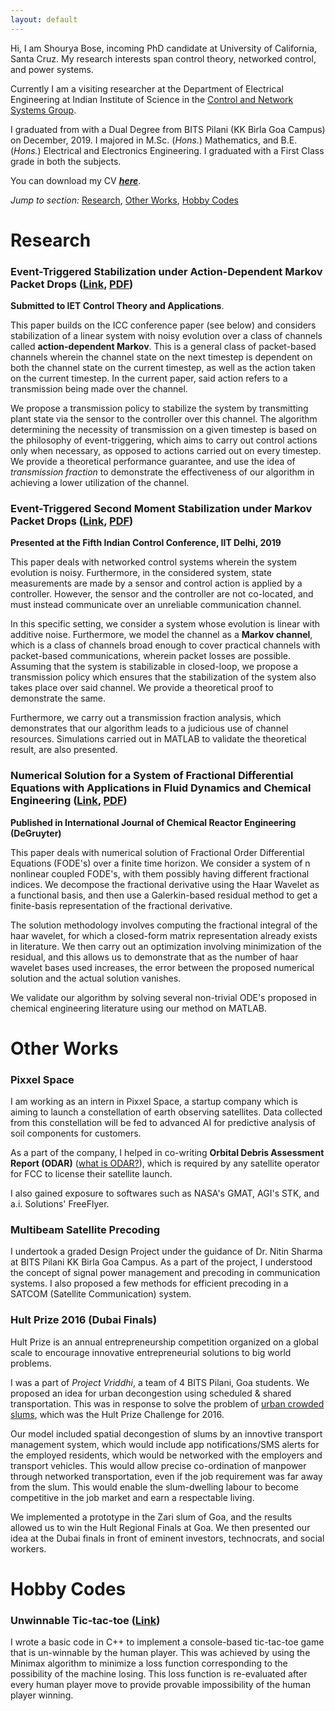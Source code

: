 ```yaml
---
layout: default
---
```


Hi, I am Shourya Bose, incoming PhD candidate at University of California, Santa Cruz. My research interests span control theory, networked control, and power systems.

Currently I am a visiting researcher at the Department of Electrical Engineering
at Indian Institute of Science in the [Control and Network Systems Group](http://www.ee.iisc.ac.in/people/faculty/pavant/group.html).

I graduated from with a Dual Degree from BITS Pilani (KK Birla Goa Campus) on December, 2019. I majored in M.Sc. (_Hons._) Mathematics, and B.E. (_Hons._) Electrical and
Electronics Engineering. I graduated with a First Class grade in both the subjects.

You can download my CV [_**here**_](./shourya_bose_curr_vitae.pdf).

_Jump to section:_ [Research](#research), [Other Works](#other-works), [Hobby Codes](#hobby-codes)

# Research

### Event-Triggered Stabilization under Action-Dependent Markov Packet Drops ([Link](https://arxiv.org/abs/1912.03728), [PDF](./bose_iet2020.pdf))

**Submitted to IET Control Theory and Applications**.

This paper builds on the ICC conference paper (see below) and considers stabilization of a linear system with noisy evolution over a class of channels called **action-dependent Markov**.
This is a general class of packet-based channels wherein the channel state on the next timestep is dependent on both the channel state on the current timestep, as well as the action taken on the current timestep. In the current paper, said action refers to a transmission being made over the channel.

We propose a transmission policy to stabilize the system by transmitting plant state via the sensor to the controller over this channel. The algorithm determining the necessity of transmission on a given timestep is based on the philosophy of event-triggering, which aims to carry out control actions only when necessary, as opposed to actions carried out on every timestep. We provide a theoretical performance guarantee, and use the idea of _transmission fraction_ to demonstrate the effectiveness of our algorithm in achieving a lower utilization of the channel.

### Event-Triggered Second Moment Stabilization under Markov Packet Drops ([Link](https://ieeexplore.ieee.org/document/8715576), [PDF](./bose_icc2019.pdf))

**Presented at the Fifth Indian Control Conference, IIT Delhi, 2019**

This paper deals with networked control systems wherein the system evolution is noisy.
Furthermore, in the considered system, state measurements are made by a sensor and control action is applied by a controller. However,
the sensor and the controller are not co-located, and must instead communicate over an unreliable communication channel.

In this specific setting, we consider a system whose evolution is linear with additive noise. Furthermore, we model the channel
as a **Markov channel**, which is a class of channels broad enough to cover practical channels with packet-based communications,
wherein packet losses are possible. Assuming that the system is stabilizable in closed-loop, we propose a transmission policy
which ensures that the stabilization of the system also takes place over said channel. We provide a theoretical proof to demonstrate
the same.

Furthermore, we carry out a transmission fraction analysis, which demonstrates that our algorithm leads to a judicious use of channel resources.
Simulations carried out in MATLAB to validate the theoretical result, are also presented.

### Numerical Solution for a System of Fractional Differential Equations with Applications in Fluid Dynamics and Chemical Engineering ([Link](https://www.degruyter.com/view/j/ijcre.2017.15.issue-5/ijcre-2017-0093/ijcre-2017-0093.xml), [PDF](./bose_ijcre2017.pdf))

**Published in International Journal of Chemical Reactor Engineering (DeGruyter)**

This paper deals with numerical solution of Fractional Order Differential Equations (FODE's) over a finite time horizon.
We consider a system of n nonlinear coupled FODE's, with them possibly having different fractional indices. We decompose the fractional
derivative using the Haar Wavelet as a functional basis, and then use a Galerkin-based residual method to get a finite-basis representation
of the fractional derivative.

The solution methodology involves computing the fractional integral of the haar wavelet, for which a closed-form matrix representation
already exists in literature. We then carry out an optimization involving minimization of the residual, and this allows
us to demonstrate that as the number of haar wavelet bases used increases, the error between the proposed numerical solution and the
actual solution vanishes.

We validate our algorithm by solving several non-trivial ODE's proposed in chemical engineering literature using
our method on MATLAB.

# Other Works

### Pixxel Space

I am working as an intern in Pixxel Space, a startup company which is aiming to launch a constellation of earth observing satellites.
Data collected from this constellation will be fed to advanced AI for predictive analysis of soil components for customers.

As a part of the company, I helped in co-writing **Orbital Debris Assessment Report (ODAR)** ([what is ODAR?](https://docs.fcc.gov/public/attachments/DOC-354773A1.pdf)), which is
required by any satellite operator for FCC to license their satellite launch.

I also gained exposure to softwares such as NASA's GMAT, AGI's STK, and a.i. Solutions' FreeFlyer.

### Multibeam Satellite Precoding

I undertook a graded Design Project under the guidance of Dr. Nitin Sharma at BITS Pilani KK Birla Goa Campus. As a part of
the project, I understood the concept of signal power management and precoding in communication systems. I also proposed a few methods for efficient
precoding in a SATCOM (Satellite Communication) system.

### Hult Prize 2016 (Dubai Finals)

Hult Prize is an annual entrepreneurship competition organized on a global scale to encourage innovative entrepreneurial solutions to big world problems.

I was a part of _Project Vriddhi_, a team of 4 BITS Pilani, Goa students. We proposed an idea for urban decongestion using scheduled & shared transportation.
This was in response to solve the problem of [urban crowded slums](http://www.hultprize.org/wp-content/uploads/2017/07/Hult-Prize-2016-Case-Study_FINAL.compressed.pdf),
which was the Hult Prize Challenge for 2016. 

Our model included spatial decongestion of slums by an innovtive transport management system, which would include app notifications/SMS alerts for the employed residents,
which would be networked with the employers and transport vehicles. This would allow precise co-ordination of manpower through networked transportation, even if the 
job requirement was far away from the slum. This would enable the slum-dwelling labour to become competitive in the job market and earn a respectable living.

We implemented a prototype in the Zari slum of Goa, and the results allowed us to win the Hult Regional Finals at Goa. We then presented our idea at the Dubai finals
in front of eminent investors, technocrats, and social workers.

# Hobby Codes

### Unwinnable Tic-tac-toe ([Link](https://github.com/shourya01/minimax_implementation))

I wrote a basic code in C++ to implement a console-based tic-tac-toe game that is un-winnable by the human player.
This was achieved by using the Minimax algorithm to minimize a loss function corresponding to the possibility
of the machine losing. This loss function is re-evaluated after every human player move to provide provable impossibility
of the human player winning.